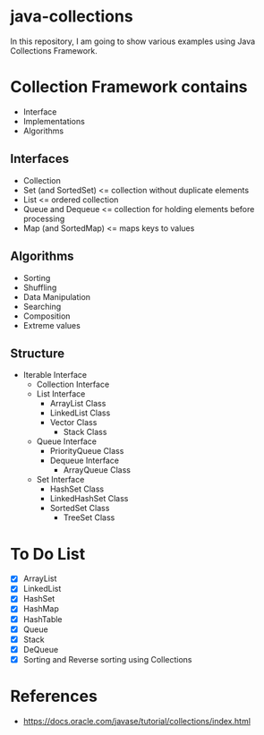 # java-collections

In this repository, I am going to show various examples using Java Collections
Framework.

# Collection Framework contains
- Interface
- Implementations
- Algorithms

## Interfaces
- Collection
- Set (and SortedSet) <= collection without duplicate elements
- List <= ordered collection
- Queue and Dequeue <= collection for holding elements before processing
- Map (and SortedMap) <= maps keys to values

## Algorithms
- Sorting
- Shuffling
- Data Manipulation
- Searching
- Composition
- Extreme values

## Structure
- Iterable Interface
  - Collection Interface
  - List Interface
    - ArrayList Class
    - LinkedList Class
    - Vector Class
      - Stack Class
  - Queue Interface
    - PriorityQueue Class
    - Dequeue Interface
      - ArrayQueue Class
  - Set Interface
    - HashSet Class
    - LinkedHashSet Class
    - SortedSet Class
      - TreeSet Class

# To Do List
- [x] ArrayList
- [x] LinkedList
- [x] HashSet
- [x] HashMap
- [x] HashTable
- [x] Queue
- [x] Stack
- [x] DeQueue
- [x] Sorting and Reverse sorting using Collections

# References
- https://docs.oracle.com/javase/tutorial/collections/index.html
